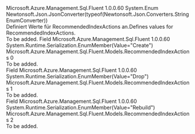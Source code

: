 <Type Name="RecommendedIndexActions" FullName="Microsoft.Azure.Management.Sql.Fluent.Models.RecommendedIndexActions">
  <TypeSignature Language="C#" Value="public enum RecommendedIndexActions" />
  <TypeSignature Language="ILAsm" Value=".class public auto ansi sealed RecommendedIndexActions extends System.Enum" />
  <TypeSignature Language="DocId" Value="T:Microsoft.Azure.Management.Sql.Fluent.Models.RecommendedIndexActions" />
  <TypeSignature Language="VB.NET" Value="Public Enum RecommendedIndexActions" />
  <TypeSignature Language="F#" Value="type RecommendedIndexActions = " />
  <AssemblyInfo>
    <AssemblyName>Microsoft.Azure.Management.Sql.Fluent</AssemblyName>
    <AssemblyVersion>1.0.0.60</AssemblyVersion>
  </AssemblyInfo>
  <Base>
    <BaseTypeName>System.Enum</BaseTypeName>
  </Base>
  <Attributes>
    <Attribute>
      <AttributeName>Newtonsoft.Json.JsonConverter(typeof(Newtonsoft.Json.Converters.StringEnumConverter))</AttributeName>
    </Attribute>
  </Attributes>
  <Docs>
    <summary>
            <span data-ttu-id="78440-101">Definiert Werte für RecommendedIndexActions an.</span><span class="sxs-lookup"><span data-stu-id="78440-101">Defines values for RecommendedIndexActions.</span></span>
            </summary>
    <remarks>To be added.</remarks>
  </Docs>
  <Members>
    <Member MemberName="Create">
      <MemberSignature Language="C#" Value="Create" />
      <MemberSignature Language="ILAsm" Value=".field public static literal valuetype Microsoft.Azure.Management.Sql.Fluent.Models.RecommendedIndexActions Create = int32(0)" />
      <MemberSignature Language="DocId" Value="F:Microsoft.Azure.Management.Sql.Fluent.Models.RecommendedIndexActions.Create" />
      <MemberSignature Language="VB.NET" Value="Create" />
      <MemberSignature Language="F#" Value="Create = 0" Usage="Microsoft.Azure.Management.Sql.Fluent.Models.RecommendedIndexActions.Create" />
      <MemberType>Field</MemberType>
      <AssemblyInfo>
        <AssemblyName>Microsoft.Azure.Management.Sql.Fluent</AssemblyName>
        <AssemblyVersion>1.0.0.60</AssemblyVersion>
      </AssemblyInfo>
      <Attributes>
        <Attribute>
          <AttributeName>System.Runtime.Serialization.EnumMember(Value="Create")</AttributeName>
        </Attribute>
      </Attributes>
      <ReturnValue>
        <ReturnType>Microsoft.Azure.Management.Sql.Fluent.Models.RecommendedIndexActions</ReturnType>
      </ReturnValue>
      <MemberValue>0</MemberValue>
      <Docs>
        <summary>To be added.</summary>
      </Docs>
    </Member>
    <Member MemberName="Drop">
      <MemberSignature Language="C#" Value="Drop" />
      <MemberSignature Language="ILAsm" Value=".field public static literal valuetype Microsoft.Azure.Management.Sql.Fluent.Models.RecommendedIndexActions Drop = int32(1)" />
      <MemberSignature Language="DocId" Value="F:Microsoft.Azure.Management.Sql.Fluent.Models.RecommendedIndexActions.Drop" />
      <MemberSignature Language="VB.NET" Value="Drop" />
      <MemberSignature Language="F#" Value="Drop = 1" Usage="Microsoft.Azure.Management.Sql.Fluent.Models.RecommendedIndexActions.Drop" />
      <MemberType>Field</MemberType>
      <AssemblyInfo>
        <AssemblyName>Microsoft.Azure.Management.Sql.Fluent</AssemblyName>
        <AssemblyVersion>1.0.0.60</AssemblyVersion>
      </AssemblyInfo>
      <Attributes>
        <Attribute>
          <AttributeName>System.Runtime.Serialization.EnumMember(Value="Drop")</AttributeName>
        </Attribute>
      </Attributes>
      <ReturnValue>
        <ReturnType>Microsoft.Azure.Management.Sql.Fluent.Models.RecommendedIndexActions</ReturnType>
      </ReturnValue>
      <MemberValue>1</MemberValue>
      <Docs>
        <summary>To be added.</summary>
      </Docs>
    </Member>
    <Member MemberName="Rebuild">
      <MemberSignature Language="C#" Value="Rebuild" />
      <MemberSignature Language="ILAsm" Value=".field public static literal valuetype Microsoft.Azure.Management.Sql.Fluent.Models.RecommendedIndexActions Rebuild = int32(2)" />
      <MemberSignature Language="DocId" Value="F:Microsoft.Azure.Management.Sql.Fluent.Models.RecommendedIndexActions.Rebuild" />
      <MemberSignature Language="VB.NET" Value="Rebuild" />
      <MemberSignature Language="F#" Value="Rebuild = 2" Usage="Microsoft.Azure.Management.Sql.Fluent.Models.RecommendedIndexActions.Rebuild" />
      <MemberType>Field</MemberType>
      <AssemblyInfo>
        <AssemblyName>Microsoft.Azure.Management.Sql.Fluent</AssemblyName>
        <AssemblyVersion>1.0.0.60</AssemblyVersion>
      </AssemblyInfo>
      <Attributes>
        <Attribute>
          <AttributeName>System.Runtime.Serialization.EnumMember(Value="Rebuild")</AttributeName>
        </Attribute>
      </Attributes>
      <ReturnValue>
        <ReturnType>Microsoft.Azure.Management.Sql.Fluent.Models.RecommendedIndexActions</ReturnType>
      </ReturnValue>
      <MemberValue>2</MemberValue>
      <Docs>
        <summary>To be added.</summary>
      </Docs>
    </Member>
  </Members>
</Type>